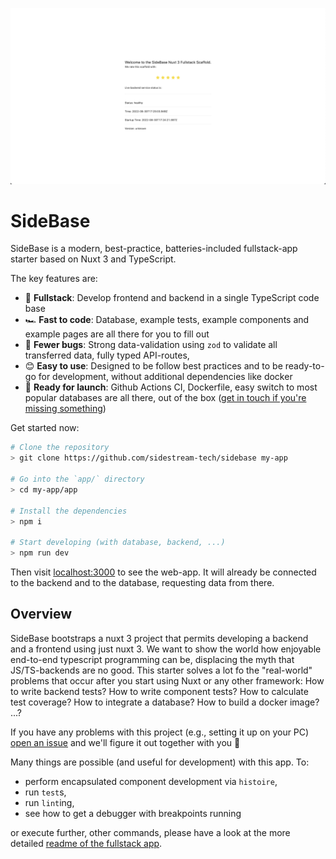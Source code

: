 ![sidebase](./.github/sidebase.png)

# SideBase

SideBase is a modern, best-practice, batteries-included fullstack-app starter based on Nuxt 3 and TypeScript.

The key features are:
- 🎒 **Fullstack**: Develop frontend and backend in a single TypeScript code base
- 🏎️ **Fast to code**: Database, example tests, example components and example pages are all there for you to fill out
- 🐛 **Fewer bugs**: Strong data-validation using `zod` to validate all transferred data, fully typed API-routes,
- 😊 **Easy to use**: Designed to be follow best practices and to be ready-to-go for development, without additional dependencies like docker
- 🚀 **Ready for launch**: Github Actions CI, Dockerfile, easy switch to most popular databases are all there, out of the box ([get in touch if you're missing something](https://github.com/sidestream-tech/sidebase/issues/new/choose))

Get started now:
```sh
# Clone the repository
> git clone https://github.com/sidestream-tech/sidebase my-app

# Go into the `app/` directory
> cd my-app/app

# Install the dependencies
> npm i

# Start developing (with database, backend, ...)
> npm run dev
```

Then visit [localhost:3000](http://localhost:3000) to see the web-app. It will already be connected to the backend and to the database, requesting data from there.

## Overview

SideBase bootstraps a nuxt 3 project that permits developing a backend and a frontend using just nuxt 3. We want to show the world how enjoyable end-to-end typescript programming can be, displacing the myth that JS/TS-backends are no good. This starter solves a lot fo the "real-world" problems that occur after you start using Nuxt or any other framework: How to write backend tests? How to write component tests? How to calculate test coverage? How to integrate a database? How to build a docker image? ...?

If you have any problems with this project (e.g., setting it up on your PC) [open an issue](https://github.com/sidestream-tech/sidebase/issues/new/choose) and we'll figure it out together with you 🎉

Many things are possible (and useful for development) with this app. To:
- perform encapsulated component development via `histoire`,
- run `test`s,
- run `lint`ing,
- see how to get a debugger with breakpoints running

or execute further, other commands, please have a look at the more detailed [readme of the fullstack app](./app/README.md).
